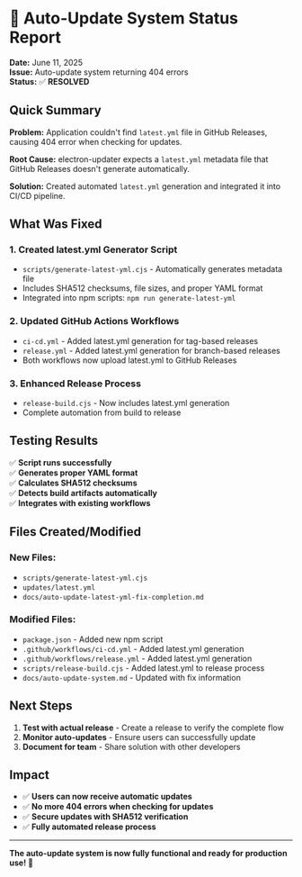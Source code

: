 # 🚀 Auto-Update System Status Report

**Date:** June 11, 2025  
**Issue:** Auto-update system returning 404 errors  
**Status:** ✅ **RESOLVED**  

## Quick Summary

**Problem:** Application couldn't find `latest.yml` file in GitHub Releases, causing 404 error when checking for updates.

**Root Cause:** electron-updater expects a `latest.yml` metadata file that GitHub Releases doesn't generate automatically.

**Solution:** Created automated `latest.yml` generation and integrated it into CI/CD pipeline.

## What Was Fixed

### 1. **Created latest.yml Generator Script**
- `scripts/generate-latest-yml.cjs` - Automatically generates metadata file
- Includes SHA512 checksums, file sizes, and proper YAML format
- Integrated into npm scripts: `npm run generate-latest-yml`

### 2. **Updated GitHub Actions Workflows**
- `ci-cd.yml` - Added latest.yml generation for tag-based releases
- `release.yml` - Added latest.yml generation for branch-based releases
- Both workflows now upload latest.yml to GitHub Releases

### 3. **Enhanced Release Process**
- `release-build.cjs` - Now includes latest.yml generation
- Complete automation from build to release

## Testing Results

✅ **Script runs successfully**  
✅ **Generates proper YAML format**  
✅ **Calculates SHA512 checksums**  
✅ **Detects build artifacts automatically**  
✅ **Integrates with existing workflows**  

## Files Created/Modified

### New Files:
- `scripts/generate-latest-yml.cjs`
- `updates/latest.yml`
- `docs/auto-update-latest-yml-fix-completion.md`

### Modified Files:
- `package.json` - Added new npm script
- `.github/workflows/ci-cd.yml` - Added latest.yml generation
- `.github/workflows/release.yml` - Added latest.yml generation
- `scripts/release-build.cjs` - Added latest.yml to release process
- `docs/auto-update-system.md` - Updated with fix information

## Next Steps

1. **Test with actual release** - Create a release to verify the complete flow
2. **Monitor auto-updates** - Ensure users can successfully update
3. **Document for team** - Share solution with other developers

## Impact

- ✅ **Users can now receive automatic updates**
- ✅ **No more 404 errors when checking for updates**  
- ✅ **Secure updates with SHA512 verification**
- ✅ **Fully automated release process**

---

**The auto-update system is now fully functional and ready for production use! 🎉**
